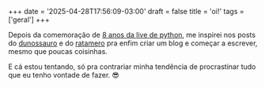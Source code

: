 +++
date = '2025-04-28T17:56:09-03:00'
draft = false
title = 'oi!'
tags = ['geral']
+++


Depois da comemoração de [8 anos da live de python](https://youtu.be/IE8coapVoSk), me inspirei nos posts do [dunossauro](https://blog.dunossauro.com/posts/possua-seus-dados/) e do [ratamero](https://www.ratamero.com/blog/ferramentas-para-fazer-seu-blog) pra enfim criar um blog e começar a escrever, mesmo que poucas coisinhas.

E cá estou tentando, só pra contrariar minha tendência de procrastinar tudo que eu tenho vontade de fazer. 😎
